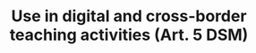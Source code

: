 ---
title: "Use in digital and cross-border teaching activities (Art. 5 DSM)"
short: "dsm5"
draft: "false"
summary: "This (mandatory) exception or limitation allows digital uses of works and other protected subject matter carried out under the responsibility of educational establishments, for the purpose of illustration for teaching (e.g. uses that support, enrich or complement the teaching and examinations), to the extent justified by such purpose. The exception only applies when the activity has non-commercial purposes. The particular rights (e.g. reproduction, communication to the public, distribution) covered by the exception vary according to the type of material used. The exception covers onsite and remote activities. Onsite activities can take place in any venue. Distance activities can only take place through secure electronic environments, accessible only by the teaching staff, students and pupils of the educational establishment. To facilitate distance activities that take place across borders, this article fictions that the activity takes place within the country where the educational institution that runs the activity is located, irrespective of the actual location of teachers and students when performing the activity. Member States are free to decide if the uses allowed under this exception are subject to compensation. Furthermore, Member States can decide if the exception applies when suitable licenses covering the needs and specificities of educational establishments are easily available in the market. The exception cannot, however, be overridden by contract."
more: ""
linklaw: "https://eur-lex.europa.eu/legal-content/EN/TXT/?uri=CELEX%3A32019L0790#005"
---